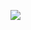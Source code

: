 <a href="https://discord.gg/knightduels">    ![](https://cdn.discordapp.com/attachments/1109506734470467707/1132326824777621574/Schermafbeelding_2023-07-22_170206.png) </a>                                                                         
